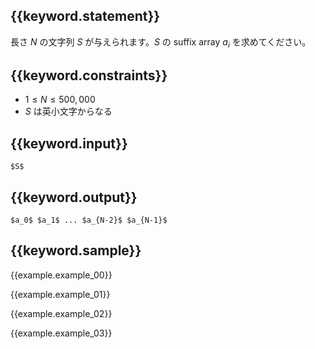 ## {{keyword.statement}}
長さ $N$ の文字列 $S$ が与えられます。$S$ の suffix array $a_i$ を求めてください。


## {{keyword.constraints}}

- $1 \leq N \leq 500,000$
- $S$ は英小文字からなる


## {{keyword.input}}

```
$S$
```

## {{keyword.output}}

```
$a_0$ $a_1$ ... $a_{N-2}$ $a_{N-1}$
```

## {{keyword.sample}}

{{example.example_00}}

{{example.example_01}}

{{example.example_02}}

{{example.example_03}}
